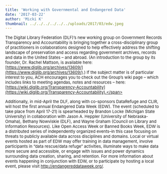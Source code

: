 ```yaml
---
title: 'Working with Governmental and Endangered Data'
date: '2017-03-22'
author: 'Micki K'
thumbnail: ../../../../../../uploads/2017/03/edw.jpeg
---
```

<span style="font-size: small;">The Digital Library Federation (DLF)’s new working group on Government Records Transparency and Accountability is bringing together a cross-disciplinary group of practitioners in collaborations designed to help effectively address the shifting landscape of preservation and access regarding government archives, records and data in the United States – and abroad. (An introduction to the group by its founder, Dr. Rachel Mattson, is available here: [https://www.diglib.org/archives/13609/](https://www.diglib.org/archives/13609/).) If the subject matter is of particular interest to you, ACH encourages you to check out the Group’s wiki page – which includes links to meeting agendas, notes and resources – here: [https://wiki.diglib.org/Transparency-Accountability](https://wiki.diglib.org/Transparency-Accountability).</span>

<span style="font-size: small;">Additionally, in mid-April the DLF, along with co-sponsors DataRefuge and CLIR, will host the first annual Endangered Data Week (EDW). The event (scheduled to take place from <span class="aBn" data-term="goog_1430601223" tabindex="0"><span class="aQJ">April 17-21</span></span>) is spearheaded by Brandon Locke (Michigan State University) in collaboration with Jason A. Heppler (University of Nebraska-Omaha), Bethany Nowviskie (DLF), and Wayne Graham (Council on Library and Information Resources). Like Open Access Week or Banned Books Week, EDW is a distributed series of independently organized events–in this case focusing on threats to publicly available data across disciplines and domains. Local or virtual events hosted as part of EDW may offer training in data management, involve participants in “data rescue/data refuge” activities, illuminate ways to make data more secure and accessible, or engage with issues and power dynamics surrounding data creation, sharing, and retention. For more information about events happening in conjunction with EDW, or to participate by hosting a local event, please visit <http://endangereddataweek.org/>.</span>